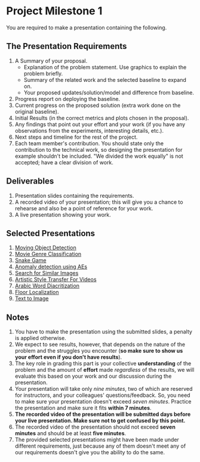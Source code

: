 # Project Milestone 1

You are required to make a presentation containing the following.

## The Presentation Requirements

1. A Summary of your proposal.
    - Explanation of the problem statement. Use graphics to explain the problem briefly.
    - Summary of the related work and the selected baseline to expand on.
    - Your proposed updates/solution/model and difference from baseline.
2. Progress report on deploying the baseline.
3. Current progress on the proposed solution (extra work done on the original baseline).
4. Initial Results (in the correct metrics and plots chosen in the proposal).
5. Any findings that point out your effort and your work (if you have any observations from the experiments, interesting details, etc.).
6. Next steps and timeline for the rest of the project.
7. Each team member's contribution. You should state only the contribution to the technical work, so designing the presentation for example shouldn't be included. "We divided the work equally" is not accepted; have a clear division of work.

## Deliverables

1. Presentation slides containing the requirements.
2. A recorded video of your presentation; this will give you a chance to rehearse and also be a point of reference for your work.
3. A live presentation showing your work.

## Selected Presentations

1. [Moving Object Detection](assets/selected_ms1_presentations/moving_object.pdf)
2. [Movie Genre Classification](assets/selected_ms1_presentations/movie_genre.pdf)
3. [Snake Game](assets/selected_ms1_presentations/snake_game.pdf)
4. [Anomaly detection using AEs](assets/selected_ms1_presentations/anomaly.pdf)
5. [Search for Similar Images](assets/selected_ms1_presentations/similar_images.pdf)
6. [Artistic Style Transfer For Videos](assets/selected_ms1_presentations/style_transfer.pdf)
7. [Arabic Word Diacritization](assets/selected_ms1_presentations/diacritization.pdf)
8. [Floor Localization](assets/selected_ms1_presentations/localization.pdf)
9. [Text to Image](assets/selected_ms1_presentations/txt2img.pdf)

## Notes

1. You have to make the presentation using the submitted slides, a penalty is applied otherwise.
2. We expect to see results, however, that depends on the nature of the problem and the struggles you encounter (**so make sure to show us your effort even if you don't have results**).
3. The key role in grading this part is your collective **understanding** of the problem and the amount of **effort** made _regardless_ of the results, we will evaluate this based on your work and our discussion during the presentation.
4. Your presentation will take only *nine minutes*, two of which are reserved for instructors, and your colleagues' questions/feedback. So, you need to make sure your presentation doesn't exceed *seven minutes*. Practice the presentation and make sure it fits **within 7 minutes**.
5. **The recorded video of the presentation will be submitted days before your live presentation. Make sure not to get confused by this point.**
6. The recorded video of the presentation should not exceed **seven minutes** and should be at least **five minutes**.
7. The provided selected presentations might have been made under different requirements, just because any of them doesn't meet any of our requirements doesn't give you the ability to do the same.
